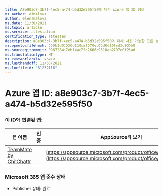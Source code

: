 ```yaml
---
title: A8e903c7-3b7f-4ec5-a474-b5d32e595f50에 대한 Azure 앱 ID 정보
ms.author: elmalova
author: elenamalova
ms.date: 11/30/2021
ms.topic: article
ms.service: attestation
certification_type: attested
description: a8e903c7-3b7f-4ec5-a474-b5d32e595f50에 대해 사용 가능한 모든 보안 및 규정 준수 정보입니다.
ms.openlocfilehash: 530b1d01536d218caf570eb05d6d25fed3d935b8
ms.sourcegitcommit: 0987264f7eb14ac7fc2666d9310ab2707e0f25ad
ms.translationtype: MT
ms.contentlocale: ko-KR
ms.lasthandoff: 11/30/2021
ms.locfileid: "61232716"
---
```

# <a name="azure-app-id-a8e903c7-3b7f-4ec5-a474-b5d32e595f50"></a>Azure 앱 ID: a8e903c7-3b7f-4ec5-a474-b5d32e595f50


### <a name="apps-associated-with-this-id"></a>이 ID와 연결된 앱:
| **앱 이름** | **인증** | **AppSource의 보기** |
|--------------|---------------|-----------------------|
| [TeamMate by ChitChattr](https://docs.microsoft.com/microsoft-365-app-certification/forward/WA200002530) |  | [https://appsource.microsoft.com/product/office/WA200002530](https://appsource.microsoft.com/product/office/WA200002530) |

### <a name="microsoft-365-app-compliance-status"></a>Microsoft 365 앱 준수 상태
- Publisher 상태: 완료
